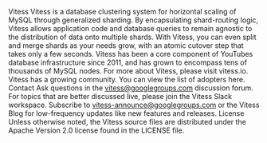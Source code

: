 Vitess Vitess is a database clustering system for horizontal scaling of MySQL through generalized sharding. By encapsulating shard-routing logic, Vitess allows application code and database queries to remain agnostic to the distribution of data onto multiple shards. With Vitess, you can even split and merge shards as your needs grow, with an atomic cutover step that takes only a few seconds. Vitess has been a core component of YouTubes database infrastructure since 2011, and has grown to encompass tens of thousands of MySQL nodes. For more about Vitess, please visit vitess.io. Vitess has a growing community. You can view the list of adopters here. Contact Ask questions in the vitess@googlegroups.com discussion forum. For topics that are better discussed live, please join the Vitess Slack workspace. Subscribe to vitess-announce@googlegroups.com or the Vitess Blog for low-frequency updates like new features and releases. License Unless otherwise noted, the Vitess source files are distributed under the Apache Version 2.0 license found in the LICENSE file.